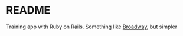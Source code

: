# README

Training app with Ruby on Rails. Something like [Broadway](http://broadway.com), but simpler